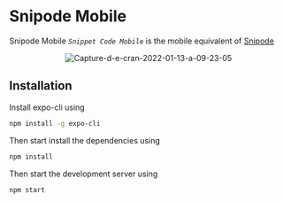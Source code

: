 #  Snipode Mobile

Snipode Mobile  *`Snippet Code Mobile`* is the mobile equivalent of [Snipode](https://github.com/InTheNooB/snipode) 
<p align="center">
<img style="text-align:center; margin-right:auto; margin-left: auto" src="https://i.ibb.co/5RvnCxK/Capture-d-e-cran-2022-01-13-a-09-23-05.png" alt="Capture-d-e-cran-2022-01-13-a-09-23-05" border="0">
</p>

## Installation
Install expo-cli using 
```bash
npm install -g expo-cli
``` 
Then start install the dependencies using
```bash
npm install
```
Then start the development server using
```bash
npm start
```
